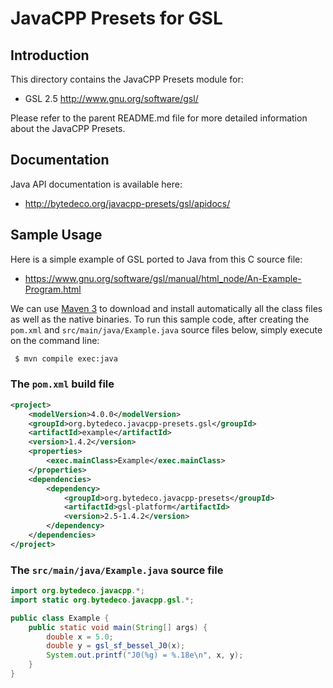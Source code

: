 JavaCPP Presets for GSL
=======================

Introduction
------------
This directory contains the JavaCPP Presets module for:

 * GSL 2.5  http://www.gnu.org/software/gsl/

Please refer to the parent README.md file for more detailed information about the JavaCPP Presets.


Documentation
-------------
Java API documentation is available here:

 * http://bytedeco.org/javacpp-presets/gsl/apidocs/


Sample Usage
------------
Here is a simple example of GSL ported to Java from this C source file:

 * https://www.gnu.org/software/gsl/manual/html_node/An-Example-Program.html

We can use [Maven 3](http://maven.apache.org/) to download and install automatically all the class files as well as the native binaries. To run this sample code, after creating the `pom.xml` and `src/main/java/Example.java` source files below, simply execute on the command line:
```bash
 $ mvn compile exec:java
```

### The `pom.xml` build file
```xml
<project>
    <modelVersion>4.0.0</modelVersion>
    <groupId>org.bytedeco.javacpp-presets.gsl</groupId>
    <artifactId>example</artifactId>
    <version>1.4.2</version>
    <properties>
        <exec.mainClass>Example</exec.mainClass>
    </properties>
    <dependencies>
        <dependency>
            <groupId>org.bytedeco.javacpp-presets</groupId>
            <artifactId>gsl-platform</artifactId>
            <version>2.5-1.4.2</version>
        </dependency>
    </dependencies>
</project>
```

### The `src/main/java/Example.java` source file
```java
import org.bytedeco.javacpp.*;
import static org.bytedeco.javacpp.gsl.*;

public class Example {
    public static void main(String[] args) {
        double x = 5.0;
        double y = gsl_sf_bessel_J0(x);
        System.out.printf("J0(%g) = %.18e\n", x, y);
    }
}
```
